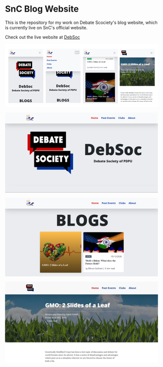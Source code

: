 # SnC Blog Website
This is the repository for my work on Debate Scociety's blog website, which is currently live on SnC's official website.

Check out the live website at [DebSoc](https://sncpdpu.com/debsoc/index.html)


![Website Screenshot 1](https://github.com/gohil-jay/SnC-Blog-Website/blob/main/screenshots/Screenshot-1.png?raw=true)

![Website Screenshot 2](https://github.com/gohil-jay/SnC-Blog-Website/blob/main/screenshots/Screenshot-2.png?raw=true)

![Website Screenshot 3](https://github.com/gohil-jay/SnC-Blog-Website/blob/main/screenshots/Screenshot-3.png?raw=true)

![Website Screenshot 5](https://github.com/gohil-jay/SnC-Blog-Website/blob/main/screenshots/Screenshot-5.jpg?raw=true)

